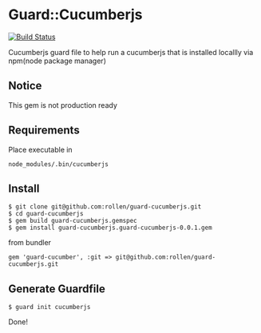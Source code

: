 Guard::Cucumberjs
================

[![Build Status](https://secure.travis-ci.org/rollen/guard-cucumberjs.png)](http://travis-ci.org/rollen/guard-cucumberjs)

Cucumberjs guard file to help run a cucumberjs that is installed locallly via npm(node package manager)

Notice
------

This gem is not production ready 

Requirements
-----------
    
Place executable in
  
    node_modules/.bin/cucumberjs

Install
-------
    
    $ git clone git@github.com:rollen/guard-cucumberjs.git
    $ cd guard-cucumberjs
    $ gem build guard-cucumberjs.gemspec
    $ gem install guard-cucumberjs.guard-cucumberjs-0.0.1.gem

from bundler

    gem 'guard-cucumber', :git => git@github.com:rollen/guard-cucumberjs.git 



Generate Guardfile
------------------

    $ guard init cucumberjs


Done!
